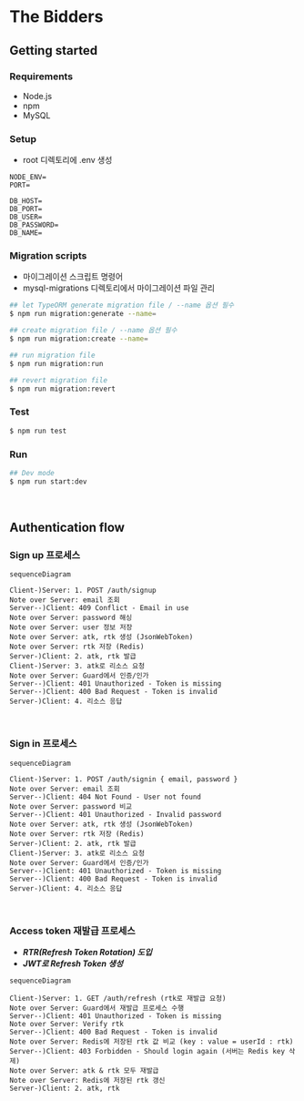 # The Bidders

## Getting started

### Requirements

-   Node.js
-   npm
-   MySQL

### Setup

-   root 디렉토리에 .env 생성

```
NODE_ENV=
PORT=

DB_HOST=
DB_PORT=
DB_USER=
DB_PASSWORD=
DB_NAME=
```

### Migration scripts

-   마이그레이션 스크립트 명령어
-   mysql-migrations 디렉토리에서 마이그레이션 파일 관리

```sh
## let TypeORM generate migration file / --name 옵션 필수
$ npm run migration:generate --name=

## create migration file / --name 옵션 필수
$ npm run migration:create --name=

## run migration file
$ npm run migration:run

## revert migration file
$ npm run migration:revert
```

### Test

```sh
$ npm run test
```

### Run

```sh
## Dev mode
$ npm run start:dev
```

<br>

## Authentication flow

### Sign up 프로세스

```mermaid
sequenceDiagram

Client-)Server: 1. POST /auth/signup
Note over Server: email 조회
Server--)Client: 409 Conflict - Email in use
Note over Server: password 해싱
Note over Server: user 정보 저장
Note over Server: atk, rtk 생성 (JsonWebToken)
Note over Server: rtk 저장 (Redis)
Server-)Client: 2. atk, rtk 발급
Client-)Server: 3. atk로 리소스 요청
Note over Server: Guard에서 인증/인가
Server--)Client: 401 Unauthorized - Token is missing
Server--)Client: 400 Bad Request - Token is invalid
Server-)Client: 4. 리소스 응답
```

<br>

### Sign in 프로세스

```mermaid
sequenceDiagram

Client-)Server: 1. POST /auth/signin { email, password }
Note over Server: email 조회
Server--)Client: 404 Not Found - User not found
Note over Server: password 비교
Server--)Client: 401 Unauthorized - Invalid password
Note over Server: atk, rtk 생성 (JsonWebToken)
Note over Server: rtk 저장 (Redis)
Server-)Client: 2. atk, rtk 발급
Client-)Server: 3. atk로 리소스 요청
Note over Server: Guard에서 인증/인가
Server--)Client: 401 Unauthorized - Token is missing
Server--)Client: 400 Bad Request - Token is invalid
Server-)Client: 4. 리소스 응답
```

<br>

### Access token 재발급 프로세스

-   **_RTR(Refresh Token Rotation) 도입_**
-   **_JWT로 Refresh Token 생성_**

```mermaid
sequenceDiagram

Client-)Server: 1. GET /auth/refresh (rtk로 재발급 요청)
Note over Server: Guard에서 재발급 프로세스 수행
Server--)Client: 401 Unauthorized - Token is missing
Note over Server: Verify rtk
Server--)Client: 400 Bad Request - Token is invalid
Note over Server: Redis에 저장된 rtk 값 비교 (key : value = userId : rtk)
Server--)Client: 403 Forbidden - Should login again (서버는 Redis key 삭제)
Note over Server: atk & rtk 모두 재발급
Note over Server: Redis에 저장된 rtk 갱신
Server-)Client: 2. atk, rtk
```
